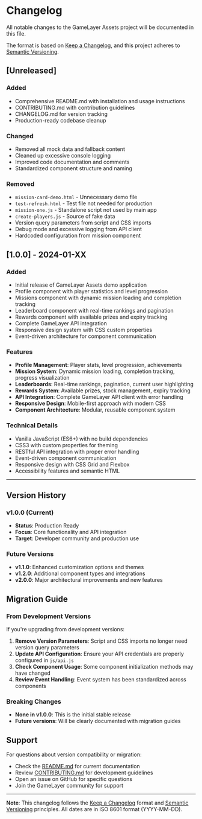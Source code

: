 # Changelog

All notable changes to the GameLayer Assets project will be documented in this file.

The format is based on [Keep a Changelog](https://keepachangelog.com/en/1.0.0/),
and this project adheres to [Semantic Versioning](https://semver.org/spec/v2.0.0.html).

## [Unreleased]

### Added
- Comprehensive README.md with installation and usage instructions
- CONTRIBUTING.md with contribution guidelines
- CHANGELOG.md for version tracking
- Production-ready codebase cleanup

### Changed
- Removed all mock data and fallback content
- Cleaned up excessive console logging
- Improved code documentation and comments
- Standardized component structure and naming

### Removed
- `mission-card-demo.html` - Unnecessary demo file
- `test-refresh.html` - Test file not needed for production
- `mission-one.js` - Standalone script not used by main app
- `create-players.js` - Source of fake data
- Version query parameters from script and CSS imports
- Debug mode and excessive logging from API client
- Hardcoded configuration from mission component

## [1.0.0] - 2024-01-XX

### Added
- Initial release of GameLayer Assets demo application
- Profile component with player statistics and level progression
- Missions component with dynamic mission loading and completion tracking
- Leaderboard component with real-time rankings and pagination
- Rewards component with available prizes and expiry tracking
- Complete GameLayer API integration
- Responsive design system with CSS custom properties
- Event-driven architecture for component communication

### Features
- **Profile Management**: Player stats, level progression, achievements
- **Mission System**: Dynamic mission loading, completion tracking, progress visualization
- **Leaderboards**: Real-time rankings, pagination, current user highlighting
- **Rewards System**: Available prizes, stock management, expiry tracking
- **API Integration**: Complete GameLayer API client with error handling
- **Responsive Design**: Mobile-first approach with modern CSS
- **Component Architecture**: Modular, reusable component system

### Technical Details
- Vanilla JavaScript (ES6+) with no build dependencies
- CSS3 with custom properties for theming
- RESTful API integration with proper error handling
- Event-driven component communication
- Responsive design with CSS Grid and Flexbox
- Accessibility features and semantic HTML

---

## Version History

### v1.0.0 (Current)
- **Status**: Production Ready
- **Focus**: Core functionality and API integration
- **Target**: Developer community and production use

### Future Versions
- **v1.1.0**: Enhanced customization options and themes
- **v1.2.0**: Additional component types and integrations
- **v2.0.0**: Major architectural improvements and new features

## Migration Guide

### From Development Versions
If you're upgrading from development versions:

1. **Remove Version Parameters**: Script and CSS imports no longer need version query parameters
2. **Update API Configuration**: Ensure your API credentials are properly configured in `js/api.js`
3. **Check Component Usage**: Some component initialization methods may have changed
4. **Review Event Handling**: Event system has been standardized across components

### Breaking Changes
- **None in v1.0.0**: This is the initial stable release
- **Future versions**: Will be clearly documented with migration guides

## Support

For questions about version compatibility or migration:
- Check the [README.md](README.md) for current documentation
- Review [CONTRIBUTING.md](CONTRIBUTING.md) for development guidelines
- Open an issue on GitHub for specific questions
- Join the GameLayer community for support

---

**Note**: This changelog follows the [Keep a Changelog](https://keepachangelog.com/) format and [Semantic Versioning](https://semver.org/) principles. All dates are in ISO 8601 format (YYYY-MM-DD).

